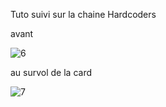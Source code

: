 Tuto suivi sur la chaine Hardcoders

avant

![6](https://user-images.githubusercontent.com/76686121/178031890-7b2e1614-0980-4df2-8ac3-9ec3363cf901.PNG)

au survol de la card

![7](https://user-images.githubusercontent.com/76686121/178031930-f1fa0209-f70f-4af3-a39c-a9573d5fd633.png)

